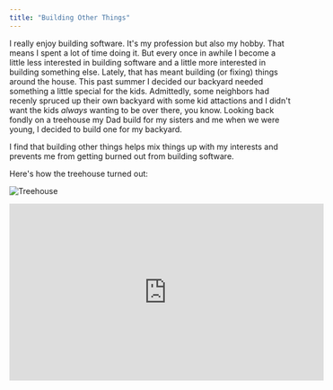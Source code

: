 ```yaml
---
title: "Building Other Things"
---
```


I really enjoy building software.  It's my profession but also my hobby.  That means I spent a lot of time doing it.  But every once in awhile I become a little less interested in building software and a little more interested in building something else.  Lately, that has meant building (or fixing) things around the house.  This past summer I decided our backyard needed something a little special for the kids.  Admittedly, some neighbors had recenly spruced up their own backyard with some kid attactions and I didn't want the kids _always_ wanting to be over there, you know.  Looking back fondly on a treehouse my Dad build for my sisters and me when we were young, I decided to build one for my backyard.

I find that building other things helps mix things up with my interests and prevents me from getting burned out from building software.

Here's how the treehouse turned out:

![Treehouse](/media/treehouse.jpg)

<iframe width="560" height="315" src="https://www.youtube.com/embed/qmvaJu3VxZU" frameborder="0" allow="accelerometer; autoplay; encrypted-media; gyroscope; picture-in-picture" allowfullscreen></iframe>
